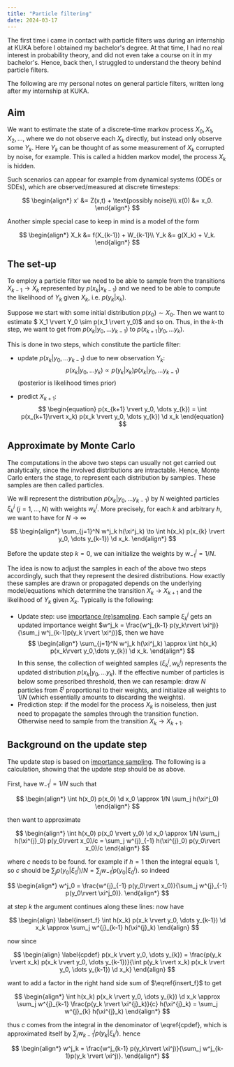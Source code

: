 ```yaml
---
title: "Particle filtering"
date: 2024-03-17
---
```


The first time i came in contact with particle filters was during an internship at KUKA before I obtained my bachelor's degree. At that time, I had no real interest in probability theory, and did not even take a course on it in my bachelor's. Hence, back then, I struggled to understand the theory behind particle filters.

The following are my personal notes on general particle filters, written long after my internship at KUKA.

## Aim

We want to estimate the state of a discrete-time markov process $X_0, X_1, X_2, \dots$, where we do not observe each $X_k$ directly, but instead only observe some $Y_k$. Here $Y_k$ can be thought of as some measurement of $X_k$ corrupted by noise, for example.
This is called a hidden markov model, the process $X_k$ is hidden.

Such scenarios can appear for example from dynamical systems (ODEs or SDEs), which are observed/measured at discrete timesteps:

$$ \begin{align*}
	x' &= Z(x,t) + \text{possibly noise}\\
	x(0) &= x_0.
\end{align*} $$

Another simple special case to keep in mind is a model of the form

$$  \begin{align*}
	X_k &= f(X_{k-1}) + W_{k-1}\\
	Y_k &= g(X_k) + V_k.
\end{align*} $$

## The set-up

To employ a particle filter we need to be able to sample from the transitions $X_{k-1} \to X_k$ represented by $p(x_{k} \rvert x_{k-1})$ and we need to be able to compute the likelihood of $Y_k$ given $X_k$, i.e. $p(y_k \rvert x_k)$.

Suppose we start with some initial distribution $p(x_0) \sim X_0$. Then we want to estimate $ X_1 \rvert Y_0 \sim p(x_1 \rvert y_0)$ and so on. Thus, in the $k$-th step, we want to get from $p(x_k \rvert y_0, \dots y_{k-1})$ to $p(x_{k+1} \rvert y_0, \dots y_k)$. 

This is done in two steps, which constitute the particle filter:

- update $p(x_k \rvert y_0, \dots y_{k-1})$ due to new observation $Y_k$:
$$ \begin{equation}
	p(x_k \rvert y_0, \dots y_{k}) \propto p(y_k \rvert x_k) p(x_k \rvert y_0, \dots y_{k-1})
\end{equation}$$ (posterior is likelihood times prior)

- predict $X_{k+1}$: $$ \begin{equation}
		p(x_{k+1} \rvert y_0, \dots y_{k}) = \int p(x_{k+1}\rvert x_k) p(x_k \rvert y_0, \dots y_{k}) \d x_k
	\end{equation} $$
	
## Approximate by Monte Carlo

The computations in the above two steps can usually not get carried out analytically, since the involved distributions are intractable. Hence, Monte Carlo enters the stage, to represent each distribution by samples. These samples are then called particles.

We will represent the distribution $p(x_{k} \rvert y_0, \dots y_{k-1})$ 
by $N$ weighted particles $\xi^j_k$ ($j = 1, \dots, N$) with weights $w^j_k$. More precisely, for each $k$ and arbitrary $h$, we want to have for $N \to \infty$

$$
\begin{align*}
	\sum_{j=1}^N w^j_k h(\xi^j_k) \to \int h(x_k) p(x_{k} \rvert y_0, \dots y_{k-1}) \d x_k.
\end{align*}
$$

Before the update step $k=0$, we can initialize the weights by $w^{j}_{-1} = 1/N$.

The idea is now to adjust the samples in each of the above two steps accordingly, such that they represent the desired distributions. How exactly these samples are drawn or propagated depends on the underlying model/equations which determine the transition $X_k \to X_{k+1}$ and the likelihood of $Y_k$ given $X_k$. Typically is the following:

- Update step: use [importance (re)sampling](2024-03-15-importance-sampling). Each sample $\xi^j_k$ gets an updated importance weight $w^j_k = \frac{w^j_{k-1} p(y_k\rvert \xi^j)}{\sum_j w^j_{k-1}p(y_k \rvert \xi^j)}$, then we have 
$$ \begin{align*}
		\sum_{j=1}^N w^j_k h(\xi^j_k) \approx \int h(x_k) p(x_k\rvert y_0,\dots y_{k}) \d x_k.
	\end{align*} $$ 
	 In this sense, the collection of weighted samples $(\xi^j_k, w^j_k)$ represents the updated distribution $p(x_k\rvert y_0,\dots y_{k})$.
	 If the effective number of particles is below some prescribed threshold, then we can resample: draw $N$ particles from $\xi^j$ proportional to their weights, and initialize all weights to $1/N$ (which essentially amounts to discarding the weights).
- Prediction step: if the model for the process $X_k$ is noiseless, then just need to propagate the samples through the transition function. Otherwise need to sample from the transition $X_{k} \to X_{k+1}$.

## Background on the update step

The update step is based on [importance sampling](2024-03-15-importance-sampling). The following is a calculation, showing that the update step should be as above. 

First, have $w^j_{-1} = 1/N$ such that

$$
\begin{align*}
	\int h(x_0) p(x_0) \d x_0 \approx 1/N \sum_j h(\xi^j_0)
\end{align*}
$$

then want to approximate 

$$
\begin{align*}
	\int h(x_0) p(x_0 \rvert y_0) \d x_0 \approx 1/N \sum_j h(\xi^{j}_0) p(y_0\rvert x_0)/c = \sum_j w^{j}_{-1} h(\xi^{j}_0) p(y_0\rvert x_0)/c
\end{align*}
$$

where $c$ needs to be found. for example if $h=1$ then the integral equals 1, so $c$ should be $\sum_j p(y_0\rvert \xi^j_0) /N = \sum_j w^{j}_{-1} p(y_0\rvert \xi^j_0)$. so indeed

$$
\begin{align*}
	w^j_0 = \frac{w^{j}_{-1} p(y_0\rvert x_0)}{\sum_j w^{j}_{-1} p(y_0\rvert \xi^j_0)}.
\end{align*}
$$

at step $k$ the argument continues along these lines: now have

$$
\begin{align}
	\label{insert_f}
	\int h(x_k) p(x_k \rvert y_0, \dots y_{k-1}) \d x_k \approx \sum_j w^{j}_{k-1} h(\xi^{j}_k)
\end{align}
$$

now since 

$$
\begin{align}
	\label{cpdef}
	p(x_k \rvert y_0, \dots y_{k}) = \frac{p(y_k \rvert x_k) p(x_k \rvert y_0, \dots y_{k-1})}{\int p(y_k \rvert x_k) p(x_k \rvert y_0, \dots y_{k-1}) \d x_k}
\end{align}
$$

want to add a factor in the right hand side sum of $\eqref{insert_f}$ to get

$$
\begin{align*}
	\int h(x_k) p(x_k \rvert y_0, \dots y_{k}) \d x_k \approx \sum_j w^{j}_{k-1} \frac{p(y_k \rvert \xi^{j}_k)}{c} h(\xi^{j}_k) = \sum_j w^{j}_{k} h(\xi^{j}_k)
\end{align*}
$$

thus $c$ comes from the integral in the denominator of \eqref{cpdef}, which is approximated itself by $\sum_j w^{j}_{k-1} p(y_k \rvert \xi^j_k)$. hence

$$
\begin{align*}
	w^j_k = \frac{w^j_{k-1} p(y_k\rvert \xi^j)}{\sum_j w^j_{k-1}p(y_k \rvert \xi^j)}.
\end{align*}
$$